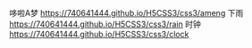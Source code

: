 
哆啦A梦 https://740641444.github.io/H5CSS3/css3/ameng
下雨 https://740641444.github.io/H5CSS3/css3/rain
时钟 https://740641444.github.io/H5CSS3/css3/clock

